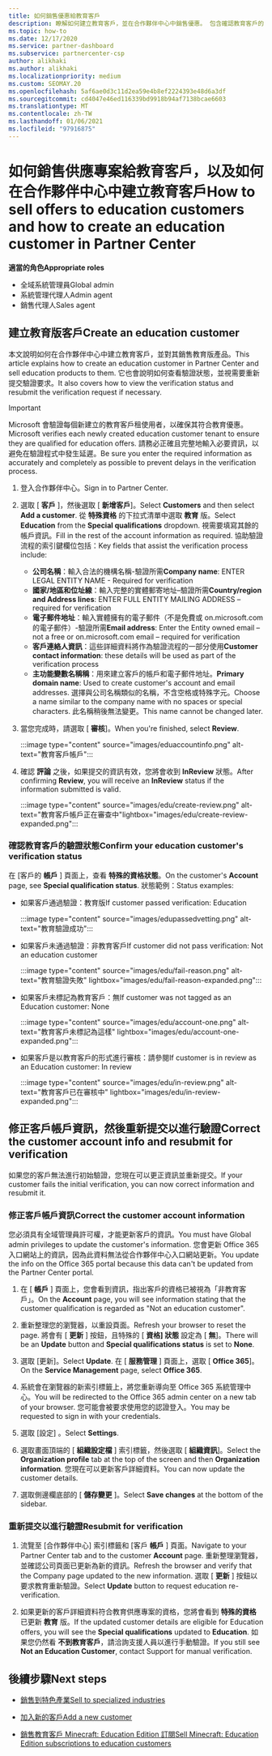 ```yaml
---
title: 如何銷售優惠給教育客戶
description: 瞭解如何建立教育客戶，並在合作夥伴中心中銷售優惠。 包含確認教育客戶的驗證狀態。
ms.topic: how-to
ms.date: 12/17/2020
ms.service: partner-dashboard
ms.subservice: partnercenter-csp
author: alikhaki
ms.author: alikhaki
ms.localizationpriority: medium
ms.custom: SEOMAY.20
ms.openlocfilehash: 5af6ae0d3c11d2ea59e4b8ef2224393e48d6a3df
ms.sourcegitcommit: cd4047e46ed116339bd9918b94af7138bcae6603
ms.translationtype: MT
ms.contentlocale: zh-TW
ms.lasthandoff: 01/06/2021
ms.locfileid: "97916875"
---
```

# <a name="how-to-sell-offers-to-education-customers-and-how-to-create-an-education-customer-in-partner-center"></a><span data-ttu-id="57e9f-104">如何銷售供應專案給教育客戶，以及如何在合作夥伴中心中建立教育客戶</span><span class="sxs-lookup"><span data-stu-id="57e9f-104">How to sell offers to education customers and how to create an education customer in Partner Center</span></span>


<span data-ttu-id="57e9f-105">**適當的角色**</span><span class="sxs-lookup"><span data-stu-id="57e9f-105">**Appropriate roles**</span></span>

- <span data-ttu-id="57e9f-106">全域系統管理員</span><span class="sxs-lookup"><span data-stu-id="57e9f-106">Global admin</span></span>
- <span data-ttu-id="57e9f-107">系統管理代理人</span><span class="sxs-lookup"><span data-stu-id="57e9f-107">Admin agent</span></span>
- <span data-ttu-id="57e9f-108">銷售代理人</span><span class="sxs-lookup"><span data-stu-id="57e9f-108">Sales agent</span></span>

## <a name="create-an-education-customer"></a><span data-ttu-id="57e9f-109">建立教育版客戶</span><span class="sxs-lookup"><span data-stu-id="57e9f-109">Create an education customer</span></span>

<span data-ttu-id="57e9f-110">本文說明如何在合作夥伴中心中建立教育客戶，並對其銷售教育版產品。</span><span class="sxs-lookup"><span data-stu-id="57e9f-110">This article explains how to create an education customer in Partner Center and sell education products to them.</span></span> <span data-ttu-id="57e9f-111">它也會說明如何查看驗證狀態，並視需要重新提交驗證要求。</span><span class="sxs-lookup"><span data-stu-id="57e9f-111">It also covers how to view the verification status and resubmit the verification request if necessary.</span></span>

> [!IMPORTANT]
> <span data-ttu-id="57e9f-112">Microsoft 會驗證每個新建立的教育客戶租使用者，以確保其符合教育優惠。</span><span class="sxs-lookup"><span data-stu-id="57e9f-112">Microsoft verifies each newly created education customer tenant to ensure they are qualified for education offers.</span></span>  <span data-ttu-id="57e9f-113">請務必正確且完整地輸入必要資訊，以避免在驗證程式中發生延遲。</span><span class="sxs-lookup"><span data-stu-id="57e9f-113">Be sure you enter the required information as accurately and completely as possible to prevent delays in the verification process.</span></span>

1. <span data-ttu-id="57e9f-114">登入合作夥伴中心。</span><span class="sxs-lookup"><span data-stu-id="57e9f-114">Sign in to Partner Center.</span></span>

2. <span data-ttu-id="57e9f-115">選取 [ **客戶** ]，然後選取 [ **新增客戶**]。</span><span class="sxs-lookup"><span data-stu-id="57e9f-115">Select **Customers** and then select **Add a customer**.</span></span> <span data-ttu-id="57e9f-116">從 **特殊資格** 的下拉式清單中選取 **教育** 版。</span><span class="sxs-lookup"><span data-stu-id="57e9f-116">Select **Education** from the **Special qualifications** dropdown.</span></span>  <span data-ttu-id="57e9f-117">視需要填寫其餘的帳戶資訊。</span><span class="sxs-lookup"><span data-stu-id="57e9f-117">Fill in the rest of the account information as required.</span></span>  <span data-ttu-id="57e9f-118">協助驗證流程的索引鍵欄位包括：</span><span class="sxs-lookup"><span data-stu-id="57e9f-118">Key fields that assist the verification process include:</span></span>

   - <span data-ttu-id="57e9f-119">**公司名稱**：輸入合法的機構名稱-驗證所需</span><span class="sxs-lookup"><span data-stu-id="57e9f-119">**Company name**: ENTER LEGAL ENTITY NAME - Required for verification</span></span>
   - <span data-ttu-id="57e9f-120">**國家/地區和位址線**：輸入完整的實體郵寄地址–驗證所需</span><span class="sxs-lookup"><span data-stu-id="57e9f-120">**Country/region and Address lines**: ENTER FULL ENTITY MAILING ADDRESS – required for verification</span></span>
   - <span data-ttu-id="57e9f-121">**電子郵件地址**：輸入實體擁有的電子郵件（不是免費或 on.microsoft.com 的電子郵件）-驗證所需</span><span class="sxs-lookup"><span data-stu-id="57e9f-121">**Email address**:  Enter the Entity owned email – not a free or on.microsoft.com email – required for verification</span></span>
   - <span data-ttu-id="57e9f-122">**客戶連絡人資訊**：這些詳細資料將作為驗證流程的一部分使用</span><span class="sxs-lookup"><span data-stu-id="57e9f-122">**Customer contact information**: these details will be used as part of the verification process</span></span>
   - <span data-ttu-id="57e9f-123">**主功能變數名稱稱**：用來建立客戶的帳戶和電子郵件地址。</span><span class="sxs-lookup"><span data-stu-id="57e9f-123">**Primary domain name**:  Used to create customer's account and email addresses.</span></span>  <span data-ttu-id="57e9f-124">選擇與公司名稱類似的名稱，不含空格或特殊字元。</span><span class="sxs-lookup"><span data-stu-id="57e9f-124">Choose a name similar to the company name with no spaces or special characters.</span></span>  <span data-ttu-id="57e9f-125">此名稱稍後無法變更。</span><span class="sxs-lookup"><span data-stu-id="57e9f-125">This name cannot be changed later.</span></span>

3. <span data-ttu-id="57e9f-126">當您完成時，請選取 [ **審核**]。</span><span class="sxs-lookup"><span data-stu-id="57e9f-126">When you're finished, select **Review**.</span></span>

   :::image type="content" source="images/eduaccountinfo.png" alt-text="教育客戶帳戶":::

4. <span data-ttu-id="57e9f-128">確認 **評論** 之後，如果提交的資訊有效，您將會收到 **InReview** 狀態。</span><span class="sxs-lookup"><span data-stu-id="57e9f-128">After confirming **Review**, you will receive an **InReview** status if the information submitted is valid.</span></span> 

    :::image type="content" source="images/edu/create-review.png" alt-text="教育客戶帳戶正在審查中"lightbox="images/edu/create-review-expanded.png":::

### <a name="confirm-your-education-customers-verification-status"></a><span data-ttu-id="57e9f-130">確認教育客戶的驗證狀態</span><span class="sxs-lookup"><span data-stu-id="57e9f-130">Confirm your education customer's verification status</span></span>

<span data-ttu-id="57e9f-131">在 [客戶的 **帳戶** ] 頁面上，查看 **特殊的資格狀態**。</span><span class="sxs-lookup"><span data-stu-id="57e9f-131">On the customer's **Account** page, see **Special qualification status**.</span></span>
<span data-ttu-id="57e9f-132">狀態範例：</span><span class="sxs-lookup"><span data-stu-id="57e9f-132">Status examples:</span></span>

- <span data-ttu-id="57e9f-133">如果客戶通過驗證：教育版</span><span class="sxs-lookup"><span data-stu-id="57e9f-133">If customer passed verification:  Education</span></span>

   :::image type="content" source="images/edupassedvetting.png" alt-text="教育驗證成功":::

- <span data-ttu-id="57e9f-135">如果客戶未通過驗證：非教育客戶</span><span class="sxs-lookup"><span data-stu-id="57e9f-135">If customer did not pass verification:  Not an education customer</span></span>

   :::image type="content" source="images/edu/fail-reason.png" alt-text="教育驗證失敗" lightbox="images/edu/fail-reason-expanded.png":::

- <span data-ttu-id="57e9f-137">如果客戶未標記為教育客戶：無</span><span class="sxs-lookup"><span data-stu-id="57e9f-137">If customer was not tagged as an Education customer:  None</span></span>

   :::image type="content" source="images/edu/account-one.png" alt-text="教育客戶未標記為這樣" lightbox="images/edu/account-one-expanded.png":::

- <span data-ttu-id="57e9f-139">如果客戶是以教育客戶的形式進行審核：請參閱</span><span class="sxs-lookup"><span data-stu-id="57e9f-139">If customer is in review as an Education customer: In review</span></span>

    :::image type="content" source="images/edu/in-review.png" alt-text="教育客戶已在審核中" lightbox="images/edu/in-review-expanded.png":::

## <a name="correct-the-customer-account-info-and-resubmit-for-verification"></a><span data-ttu-id="57e9f-141">修正客戶帳戶資訊，然後重新提交以進行驗證</span><span class="sxs-lookup"><span data-stu-id="57e9f-141">Correct the customer account info and resubmit for verification</span></span>

<span data-ttu-id="57e9f-142">如果您的客戶無法進行初始驗證，您現在可以更正資訊並重新提交。</span><span class="sxs-lookup"><span data-stu-id="57e9f-142">If your customer fails the initial verification, you can now correct information and resubmit it.</span></span>

### <a name="correct-the-customer-account-information"></a><span data-ttu-id="57e9f-143">修正客戶帳戶資訊</span><span class="sxs-lookup"><span data-stu-id="57e9f-143">Correct the customer account information</span></span>

<span data-ttu-id="57e9f-144">您必須具有全域管理員許可權，才能更新客戶的資訊。</span><span class="sxs-lookup"><span data-stu-id="57e9f-144">You must have Global admin privileges to update the customer's information.</span></span> <span data-ttu-id="57e9f-145">您會更新 Office 365 入口網站上的資訊，因為此資料無法從合作夥伴中心入口網站更新。</span><span class="sxs-lookup"><span data-stu-id="57e9f-145">You update the info on the Office 365 portal because this data can't be updated from the Partner Center portal.</span></span>

1. <span data-ttu-id="57e9f-146">在 [ **帳戶** ] 頁面上，您會看到資訊，指出客戶的資格已被視為「非教育客戶」。</span><span class="sxs-lookup"><span data-stu-id="57e9f-146">On the **Account** page, you will see information stating that the customer qualification is regarded as "Not an education customer".</span></span>

2. <span data-ttu-id="57e9f-147">重新整理您的瀏覽器，以重設頁面。</span><span class="sxs-lookup"><span data-stu-id="57e9f-147">Refresh your browser to reset the page.</span></span> <span data-ttu-id="57e9f-148">將會有 [ **更新** ] 按鈕，且特殊的 [ **資格] 狀態** 設定為 [ **無**]。</span><span class="sxs-lookup"><span data-stu-id="57e9f-148">There will be an **Update** button and **Special qualifications status** is set to **None**.</span></span>

3. <span data-ttu-id="57e9f-149">選取 [更新]。</span><span class="sxs-lookup"><span data-stu-id="57e9f-149">Select **Update**.</span></span> <span data-ttu-id="57e9f-150">在 [ **服務管理** ] 頁面上，選取 [ **Office 365**]。</span><span class="sxs-lookup"><span data-stu-id="57e9f-150">On the **Service Management** page, select **Office 365**.</span></span>

4. <span data-ttu-id="57e9f-151">系統會在瀏覽器的新索引標籤上，將您重新導向至 Office 365 系統管理中心。</span><span class="sxs-lookup"><span data-stu-id="57e9f-151">You will be redirected to the Office 365 admin center on a new tab of your browser.</span></span> <span data-ttu-id="57e9f-152">您可能會被要求使用您的認證登入。</span><span class="sxs-lookup"><span data-stu-id="57e9f-152">You may be requested to sign in with your credentials.</span></span>

5. <span data-ttu-id="57e9f-153">選取 [設定]  。</span><span class="sxs-lookup"><span data-stu-id="57e9f-153">Select **Settings**.</span></span>

6. <span data-ttu-id="57e9f-154">選取畫面頂端的 [ **組織設定檔** ] 索引標籤，然後選取 [ **組織資訊**]。</span><span class="sxs-lookup"><span data-stu-id="57e9f-154">Select the **Organization profile** tab at the top of the screen and then **Organization information**.</span></span> <span data-ttu-id="57e9f-155">您現在可以更新客戶詳細資料。</span><span class="sxs-lookup"><span data-stu-id="57e9f-155">You can now update the customer details.</span></span>

7. <span data-ttu-id="57e9f-156">選取側邊欄底部的 [ **儲存變更** ]。</span><span class="sxs-lookup"><span data-stu-id="57e9f-156">Select **Save changes** at the bottom of the sidebar.</span></span>  

### <a name="resubmit-for-verification"></a><span data-ttu-id="57e9f-157">重新提交以進行驗證</span><span class="sxs-lookup"><span data-stu-id="57e9f-157">Resubmit for verification</span></span>

1. <span data-ttu-id="57e9f-158">流覽至 [合作夥伴中心] 索引標籤和 [客戶 **帳戶** ] 頁面。</span><span class="sxs-lookup"><span data-stu-id="57e9f-158">Navigate to your Partner Center tab and to the customer **Account** page.</span></span> <span data-ttu-id="57e9f-159">重新整理瀏覽器，並確認公司頁面已更新為新的資訊。</span><span class="sxs-lookup"><span data-stu-id="57e9f-159">Refresh the browser and verify that the Company page updated to the new information.</span></span> <span data-ttu-id="57e9f-160">選取 [ **更新** ] 按鈕以要求教育重新驗證。</span><span class="sxs-lookup"><span data-stu-id="57e9f-160">Select **Update** button to request education re-verification.</span></span>

2. <span data-ttu-id="57e9f-161">如果更新的客戶詳細資料符合教育供應專案的資格，您將會看到 **特殊的資格** 已更新 **教育** 版。</span><span class="sxs-lookup"><span data-stu-id="57e9f-161">If the updated customer details are eligible for Education offers, you will see the **Special qualifications** updated to **Education**.</span></span> <span data-ttu-id="57e9f-162">如果您仍然看 **不到教育客戶**，請洽詢支援人員以進行手動驗證。</span><span class="sxs-lookup"><span data-stu-id="57e9f-162">If you still see **Not an Education Customer**, contact Support for manual verification.</span></span>

## <a name="next-steps"></a><span data-ttu-id="57e9f-163">後續步驟</span><span class="sxs-lookup"><span data-stu-id="57e9f-163">Next steps</span></span>

- [<span data-ttu-id="57e9f-164">銷售到特色產業</span><span class="sxs-lookup"><span data-stu-id="57e9f-164">Sell to specialized industries</span></span>](get-special-pricing-for-offers.md)

- [<span data-ttu-id="57e9f-165">加入新的客戶</span><span class="sxs-lookup"><span data-stu-id="57e9f-165">Add a new customer</span></span>](add-a-new-customer.md)

- [<span data-ttu-id="57e9f-166">銷售教育客戶 Minecraft: Education Edition 訂閱</span><span class="sxs-lookup"><span data-stu-id="57e9f-166">Sell Minecraft: Education Edition subscriptions to education customers</span></span>](minecraft-subscriptions.md)
